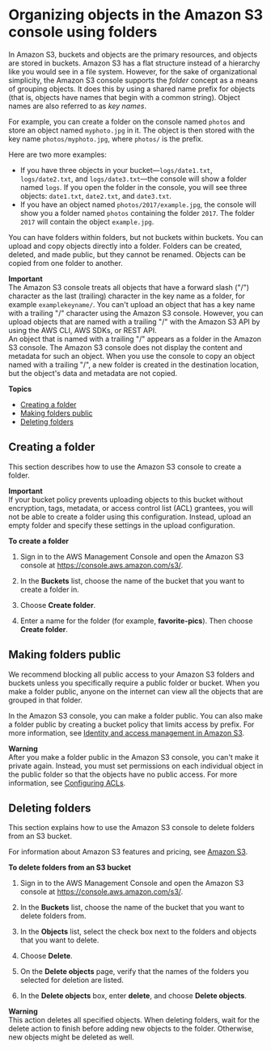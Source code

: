 # Organizing objects in the Amazon S3 console using folders<a name="using-folders"></a>

In Amazon S3, buckets and objects are the primary resources, and objects are stored in buckets\. Amazon S3 has a flat structure instead of a hierarchy like you would see in a file system\. However, for the sake of organizational simplicity, the Amazon S3 console supports the *folder* concept as a means of grouping objects\. It does this by using a shared name prefix for objects \(that is, objects have names that begin with a common string\)\. Object names are also referred to as *key names*\.

For example, you can create a folder on the console named `photos` and store an object named `myphoto.jpg` in it\. The object is then stored with the key name `photos/myphoto.jpg`, where `photos/` is the prefix\.

Here are two more examples: 
+ If you have three objects in your bucket—`logs/date1.txt`, `logs/date2.txt`, and `logs/date3.txt`—the console will show a folder named `logs`\. If you open the folder in the console, you will see three objects: `date1.txt`, `date2.txt`, and `date3.txt`\.
+ If you have an object named `photos/2017/example.jpg`, the console will show you a folder named `photos` containing the folder `2017`\. The folder `2017` will contain the object `example.jpg`\.

You can have folders within folders, but not buckets within buckets\. You can upload and copy objects directly into a folder\. Folders can be created, deleted, and made public, but they cannot be renamed\. Objects can be copied from one folder to another\. 

**Important**  
The Amazon S3 console treats all objects that have a forward slash \("/"\) character as the last \(trailing\) character in the key name as a folder, for example `examplekeyname/`\. You can't upload an object that has a key name with a trailing "/" character using the Amazon S3 console\. However, you can upload objects that are named with a trailing "/" with the Amazon S3 API by using the AWS CLI, AWS SDKs, or REST API\.   
An object that is named with a trailing "/" appears as a folder in the Amazon S3 console\. The Amazon S3 console does not display the content and metadata for such an object\. When you use the console to copy an object named with a trailing "/", a new folder is created in the destination location, but the object's data and metadata are not copied\. 

**Topics**
+ [Creating a folder](#create-folder)
+ [Making folders public](#public-folders)
+ [Deleting folders](#delete-folders)

## Creating a folder<a name="create-folder"></a>

This section describes how to use the Amazon S3 console to create a folder\.

**Important**  
If your bucket policy prevents uploading objects to this bucket without encryption, tags, metadata, or access control list \(ACL\) grantees, you will not be able to create a folder using this configuration\. Instead, upload an empty folder and specify these settings in the upload configuration\.

**To create a folder**

1. Sign in to the AWS Management Console and open the Amazon S3 console at [https://console\.aws\.amazon\.com/s3/](https://console.aws.amazon.com/s3/)\.

1. In the **Buckets** list, choose the name of the bucket that you want to create a folder in\.

1. Choose **Create folder**\.

1. Enter a name for the folder \(for example, **favorite\-pics**\)\. Then choose **Create folder**\.

## Making folders public<a name="public-folders"></a>

We recommend blocking all public access to your Amazon S3 folders and buckets unless you specifically require a public folder or bucket\. When you make a folder public, anyone on the internet can view all the objects that are grouped in that folder\. 

In the Amazon S3 console, you can make a folder public\. You can also make a folder public by creating a bucket policy that limits access by prefix\. For more information, see [Identity and access management in Amazon S3](s3-access-control.md)\. 

**Warning**  
After you make a folder public in the Amazon S3 console, you can't make it private again\. Instead, you must set permissions on each individual object in the public folder so that the objects have no public access\. For more information, see [Configuring ACLs](managing-acls.md)\.

## Deleting folders<a name="delete-folders"></a>

This section explains how to use the Amazon S3 console to delete folders from an S3 bucket\. 

For information about Amazon S3 features and pricing, see [Amazon S3](https://aws.amazon.com/s3/)\.



**To delete folders from an S3 bucket**

1. Sign in to the AWS Management Console and open the Amazon S3 console at [https://console\.aws\.amazon\.com/s3/](https://console.aws.amazon.com/s3/)\.

1. In the **Buckets** list, choose the name of the bucket that you want to delete folders from\.

1. In the **Objects** list, select the check box next to the folders and objects that you want to delete\.

1. Choose **Delete**\.

1. On the **Delete objects** page, verify that the names of the folders you selected for deletion are listed\.

1. In the **Delete objects** box, enter **delete**, and choose **Delete objects**\.

**Warning**  
This action deletes all specified objects\. When deleting folders, wait for the delete action to finish before adding new objects to the folder\. Otherwise, new objects might be deleted as well\.